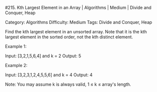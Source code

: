 #215. Kth Largest Element in an Array | Algorithms | Medium | Divide and Conquer, Heap

Category: Algorithms
Difficulty: Medium
Tags: Divide and Conquer, Heap

Find the kth largest element in an unsorted array. Note that it is the kth largest element in the sorted order, not the kth distinct element.

Example 1:


Input: [3,2,1,5,6,4] and k = 2
Output: 5


Example 2:


Input: [3,2,3,1,2,4,5,5,6] and k = 4
Output: 4

Note: 
You may assume k is always valid, 1 ≤ k ≤ array's length.

